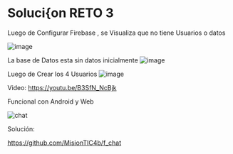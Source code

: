 # Soluci{on RETO 3

Luego de Configurar Firebase , se Visualiza que no tiene Usuarios o datos 

![image](https://user-images.githubusercontent.com/53870017/194183095-78dc9947-d0a6-4581-8d30-32b806533a7c.png)

La base de Datos esta sin datos inicialmente
![image](https://user-images.githubusercontent.com/53870017/194183155-4e601118-7d93-4445-8015-0e33ab9aacf6.png)

Luego de Crear los 4 Usuarios
![image](https://user-images.githubusercontent.com/53870017/194183616-22703aa6-7487-4094-ba5b-39dc1e1cfdd6.png)


Video: https://youtu.be/B3SfN_NcBjk

Funcional con Android y Web


![chat](https://user-images.githubusercontent.com/4458129/174921637-af104c0d-a64a-4625-b3af-9d4acd37cee5.gif)

Solución:

https://github.com/MisionTIC4b/f_chat

